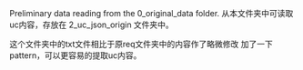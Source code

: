 Preliminary data reading from the 0_original_data folder.
从本文件夹中可读取uc内容，存放在 2_uc_json_origin 文件夹中。

这个文件夹中的txt文件相比于原req文件夹中的内容作了略微修改
加了一下pattern，可以更容易的提取uc内容。

